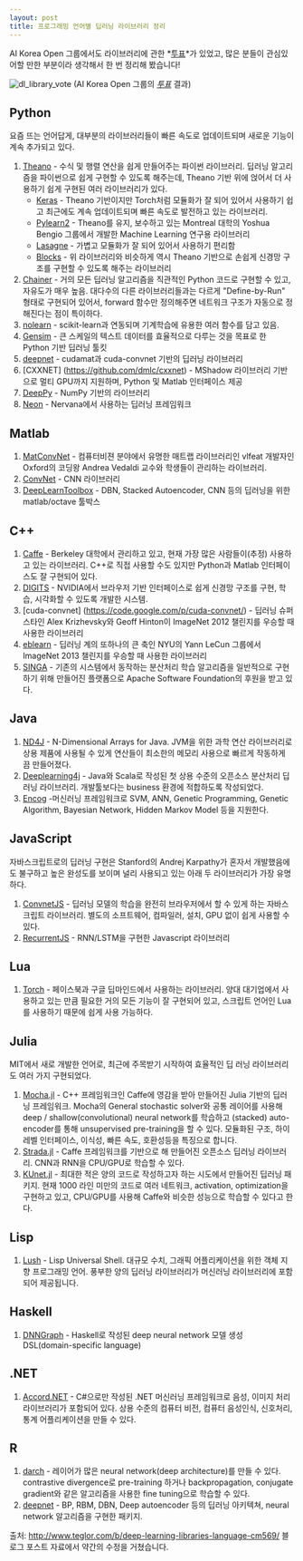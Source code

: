 ```yaml
---
layout: post
title: 프로그래밍 언어별 딥러닝 라이브러리 정리
---
```


AI Korea Open 그룹에서도 라이브러리에 관한 *[투표](https://www.facebook.com/groups/AIKoreaOpen/permalink/1029968110370632/)*가 있었고, 많은 분들이 관심있어할 만한 부분이라 생각해서 한 번 정리해 봤습니다!

![dl_library_vote](https://raw.githubusercontent.com/aikorea/aikorea.github.io/9d063d4221aaf88a7d64c71340f3962bdd6f31ef/images/DL_lib_vote.PNG)
(AI Korea Open 그룹의 *[투표](https://www.facebook.com/groups/AIKoreaOpen/permalink/1029968110370632/)* 결과)


## Python
요즘 뜨는 언어답게, 대부분의 라이브러리들이 빠른 속도로 업데이트되며 새로운 기능이 계속 추가되고 있다. 

1. [Theano](http://deeplearning.net/software/theano) - 수식 및 행렬 연산을 쉽게 만들어주는 파이썬 라이브러리. 딥러닝 알고리즘을 파이썬으로 쉽게 구현할 수 있도록 해주는데, Theano 기반 위에 얹어서 더 사용하기 쉽게 구현된 여러 라이브러리가 있다.
   * [Keras](http://keras.io/) - Theano 기반이지만 Torch처럼 모듈화가 잘 되어 있어서 사용하기 쉽고 최근에도 계속 업데이트되며 빠른 속도로 발전하고 있는 라이브러리.
   * [Pylearn2](http://deeplearning.net/software/pylearn2/) - Theano를 유지, 보수하고 있는 Montreal 대학의 Yoshua Bengio 그룹에서 개발한 Machine Learning 연구용 라이브러리
   * [Lasagne](https://github.com/Lasagne/Lasagne) - 가볍고 모듈화가 잘 되어 있어서 사용하기 편리함
   * [Blocks](https://github.com/mila-udem/blocks) - 위 라이브러리와 비슷하게 역시 Theano 기반으로 손쉽게 신경망 구조를 구현할 수 있도록 해주는 라이브러리 
2. [Chainer](http://chainer.org/) - 거의 모든 딥러닝 알고리즘을 직관적인 Python 코드로 구현할 수 있고, 자유도가 매우 높음. 대다수의 다른 라이브러리들과는 다르게 "Define-by-Run" 형태로 구현되어 있어서, forward 함수만 정의해주면 네트워크 구조가 자동으로 정해진다는 점이 특이하다.
3. [nolearn](https://github.com/dnouri/nolearn) - scikit-learn과 연동되며 기계학습에 유용한 여러 함수를 담고 있음.
4. [Gensim](http://radimrehurek.com/gensim/) - 큰 스케일의 텍스트 데이터를 효율적으로 다루는 것을 목표로 한 Python 기반 딥러닝 툴킷
5. [deepnet](https://github.com/nitishsrivastava/deepnet) - cudamat과 cuda-convnet 기반의 딥러닝 라이브러리
6. [CXXNET] (https://github.com/dmlc/cxxnet) - MShadow 라이브러리 기반으로 멀티 GPU까지 지원하며, Python 및 Matlab 인터페이스 제공
7. [DeepPy](https://github.com/andersbll/deeppy) - NumPy 기반의 라이브러리
8. [Neon](https://github.com/NervanaSystems/neon) - Nervana에서 사용하는 딥러닝 프레임워크

## Matlab
1. [MatConvNet](http://www.vlfeat.org/matconvnet/) - 컴퓨터비젼 분야에서 유명한 매트랩 라이브러리인 vlfeat 개발자인 Oxford의 코딩왕 Andrea Vedaldi 교수와 학생들이 관리하는 라이브러리. 
2. [ConvNet](https://github.com/sdemyanov/ConvNet) - CNN 라이브러리
3. [DeepLearnToolbox](https://github.com/rasmusbergpalm/DeepLearnToolbox) - DBN, Stacked Autoencoder, CNN 등의 딥러닝을 위한 matlab/octave 툴박스

## C++
1. [Caffe](http://caffe.berkeleyvision.org/) - Berkeley 대학에서 관리하고 있고, 현재 가장 많은 사람들이(추정) 사용하고 있는 라이브러리. C++로 직접 사용할 수도 있지만 Python과 Matlab 인터페이스도 잘 구현되어 있다.
2. [DIGITS](https://developer.nvidia.com/digits) - NVIDIA에서 브라우저 기반 인터페이스로 쉽게 신경망 구조를 구현, 학습, 시각화할 수 있도록 개발한 시스템.
3. [cuda-convnet] (https://code.google.com/p/cuda-convnet/) - 딥러닝 슈퍼스타인 Alex Krizhevsky와 Geoff Hinton이 ImageNet 2012 챌린지를 우승할 때 사용한 라이브러리
4. [eblearn](http://sourceforge.net/projects/eblearn/) - 딥러닝 계의 또하나의 큰 축인 NYU의 Yann LeCun 그룹에서 ImageNet 2013 챌린지를 우승할 때 사용한 라이브러리
5. [SINGA](http://www.comp.nus.edu.sg/~dbsystem/singa/) - 기존의 시스템에서 동작하는 분산처리 학습 알고리즘을 일반적으로 구현하기 위해 만들어진 플랫폼으로 Apache Software Foundation의 후원을 받고 있다.

## Java
1. [ND4J](http://nd4j.org/) - N-Dimensional Arrays for Java. JVM을 위한 과학 연산 라이브러리로 상용 제품에 사용될 수 있게 연산들이 최소한의 메모리 사용으로 빠르게 작동하게 끔 만들어졌다.
2. [Deeplearning4j](http://deeplearning4j.org/) - Java와 Scala로 작성된 첫 상용 수준의 오픈소스 분산처리 딥러닝 라이브러리. 개발툴보다는 business 환경에 적합하도록 작성되었다.
3. [Encog](http://www.heatonresearch.com/encog) -머신러닝 프레임워크로 SVM, ANN, Genetic Programming, Genetic Algorithm, Bayesian Network, Hidden Markov Model 등을 지원한다.

## JavaScript
자바스크립트로의 딥러닝 구현은 Stanford의 Andrej Karpathy가 혼자서 개발했음에도 불구하고 높은 완성도를 보이며 널리 사용되고 있는 아래 두 라이브러리가 가장 유명하다.

1. [ConvnetJS](http://cs.stanford.edu/people/karpathy/convnetjs/) - 딥러닝 모델의 학습을 완전히 브라우저에서 할 수 있게 하는 자바스크립트 라이브러리. 별도의 소프트웨어, 컴파일러, 설치, GPU 없이 쉽게 사용할 수 있다.
2. [RecurrentJS](https://github.com/karpathy/recurrentjs) - RNN/LSTM을 구현한 Javascript 라이브러리

## Lua
1. [Torch](http://torch.ch/) - 페이스북과 구글 딥마인드에서 사용하는 라이브러리. 양대 대기업에서 사용하고 있는 만큼 필요한 거의 모든 기능이 잘 구현되어 있고, 스크립트 언어인 Lua를 사용하기 때문에 쉽게 사용 가능하다.

## Julia
MIT에서 새로 개발한 언어로, 최근에 주목받기 시작하여 효율적인 딥 러닝 라이브러리도 여러 가지 구현되었다.

1. [Mocha.jl](https://github.com/pluskid/Mocha.jl) - C++ 프레임워크인 Caffe에 영감을 받아 만들어진 Julia 기반의 딥러닝 프레임워크. Mocha의 General stochastic solver와 공통 레이어를 사용해 deep / shallow(convolutional) neural network를 학습하고 (stacked) auto-encoder를 통해 unsupervised pre-training을 할 수 있다. 모듈화된 구조, 하이 레벨 인터페이스, 이식성, 빠른 속도, 호환성등을 특징으로 합니다.
2. [Strada.jl](https://github.com/pcmoritz/Strada.jl) - Caffe 프레임워크를 기반으로 해 만들어진 오픈소스 딥러닝 라이브러리. CNN과 RNN을 CPU/GPU로 학습할 수 있다.
3. [KUnet.jl](https://github.com/denizyuret/KUnet.jl) - 최대한 적은 양의 코드로 작성하고자 하는 시도에서 만들어진 딥러닝 패키지. 현재 1000 라인 미만의 코드로 여러 네트워크, activation, optimization을 구현하고 있고, CPU/GPU를 사용해 Caffe와 비슷한 성능으로 학습할 수 있다고 한다.

## Lisp
1. [Lush](http://lush.sourceforge.net/) - Lisp Universal Shell. 대규모 수치, 그래픽 어플리케이션을 위한 객체 지향 프로그래밍 언어. 풍부한 양의 딥러닝 라이브러리가 머신러닝 라이브러리에 포함되어 제공됩니다.

## Haskell
1. [DNNGraph](https://github.com/ajtulloch/dnngraph) - Haskell로 작성된 deep neural network 모델 생성 DSL(domain-specific language)

## .NET
1. [Accord.NET](http://accord-framework.net/) - C#으로만 작성된 .NET 머신러닝 프레임워크로 음성, 이미지 처리 라이브러리가 포함되어 있다. 상용 수준의 컴퓨터 비전, 컴퓨터 음성인식, 신호처리, 통계 어플리케이션을 만들 수 있다.

## R
1. [darch](http://cran.um.ac.ir/web/packages/darch/index.html) - 레이어가 많은 neural network(deep architecture)를 만들 수 있다. contrastive divergence로 pre-training 하거나 backpropagation, conjugate gradient와 같은 알고리즘을 사용한 fine tuning으로 학습할 수 있다.
2. [deepnet](https://cran.r-project.org/web/packages/deepnet/index.html) - BP, RBM, DBN, Deep autoencoder 등의 딥러닝 아키텍쳐, neural network 알고리즘을 구현한 패키지.

출처: http://www.teglor.com/b/deep-learning-libraries-language-cm569/ 블로그 포스트 자료에서 약간의 수정을 거쳤습니다.
